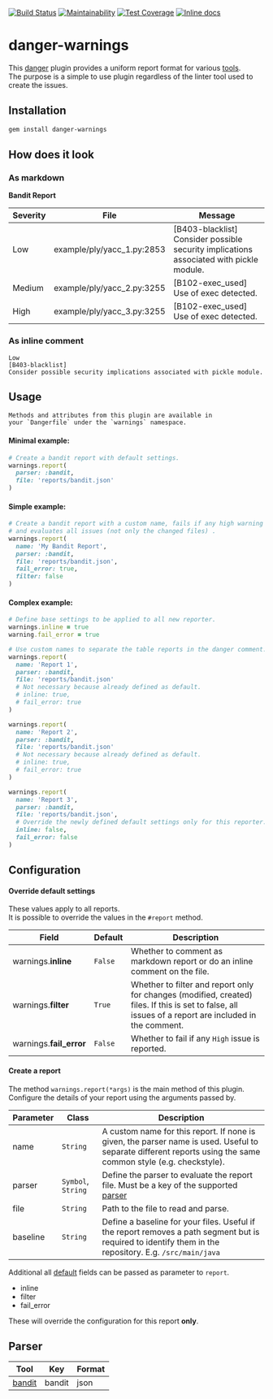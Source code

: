 [![Build Status](https://travis-ci.org/Kyaak/danger-warnings.svg?branch=master)](https://travis-ci.org/Kyaak/danger-warnings)
[![Maintainability](https://api.codeclimate.com/v1/badges/2e657e2a49ddf9696ece/maintainability)](https://codeclimate.com/github/Kyaak/danger-warnings/maintainability)
[![Test Coverage](https://api.codeclimate.com/v1/badges/2e657e2a49ddf9696ece/test_coverage)](https://codeclimate.com/github/Kyaak/danger-warnings/test_coverage)
[![Inline docs](http://inch-ci.org/github/Kyaak/danger-warnings.svg?branch=master)](http://inch-ci.org/github/Kyaak/danger-warnings)

# danger-warnings

This [danger](https://github.com/danger/danger) plugin provides a uniform report format for various [tools](#parser). <br>
The purpose is a simple to use plugin regardless of the linter tool used to create the issues.

## Installation

```bash
gem install danger-warnings
``` 

## How does it look

### As markdown
**Bandit Report**

Severity|File|Message
---|---|---
Low|example/ply/yacc_1.py:2853|[B403-blacklist] Consider possible security implications associated with pickle module.
Medium|example/ply/yacc_2.py:3255|[B102-exec_used] Use of exec detected.
High|example/ply/yacc_3.py:3255|[B102-exec_used] Use of exec detected.

### As inline comment
```text
Low
[B403-blacklist]
Consider possible security implications associated with pickle module.
```

## Usage
```text
Methods and attributes from this plugin are available in 
your `Dangerfile` under the `warnings` namespace.
```


#### Minimal example:
```ruby
# Create a bandit report with default settings.
warnings.report(          
  parser: :bandit,
  file: 'reports/bandit.json'         
)
```

#### Simple example:
```ruby
# Create a bandit report with a custom name, fails if any high warning exists 
# and evaluates all issues (not only the changed files) .
warnings.report( 
  name: 'My Bandit Report',            
  parser: :bandit,
  file: 'reports/bandit.json',
  fail_error: true,
  filter: false         
)
```

#### Complex example:
```ruby
# Define base settings to be applied to all new reporter.
warnings.inline = true
warning.fail_error = true

# Use custom names to separate the table reports in the danger comment. 
warnings.report(
  name: 'Report 1',          
  parser: :bandit,
  file: 'reports/bandit.json'
  # Not necessary because already defined as default.   
  # inline: true,
  # fail_error: true      
)

warnings.report( 
  name: 'Report 2',         
  parser: :bandit,
  file: 'reports/bandit.json'         
  # Not necessary because already defined as default.   
  # inline: true,
  # fail_error: true      
)

warnings.report( 
  name: 'Report 3',         
  parser: :bandit,
  file: 'reports/bandit.json',         
  # Override the newly defined default settings only for this reporter.   
  inline: false,
  fail_error: false      
)

```

## Configuration

#### Override default settings
These values apply to all reports. <br>
It is possible to override the values in the `#report` method.

|Field|Default|Description|
|---|---|---|
|warnings.**inline**|`False`| Whether to comment as markdown report or do an inline comment on the file.
|warnings.**filter**|`True`| Whether to filter and report only for changes (modified, created) files. If this is set to false, all issues of a report are included in the comment.
|warnings.**fail_error**|`False`| Whether to fail if any `High` issue is reported.

#### Create a report
The method `warnings.report(*args)` is the main method of this plugin. <br>
Configure the details of your report using the arguments passed by.

|Parameter|Class|Description|
|---|---|---|
|name|`String`| A custom name for this report. If none is given, the parser name is used. Useful to separate different reports using the same common style (e.g. checkstyle).
|parser|`Symbol`, `String`| Define the parser to evaluate the report file. Must be a key of the supported [parser](#parser)
|file|`String`| Path to the file to read and parse.
|baseline|`String`| Define a baseline for your files. Useful if the report removes a path segment but is required to identify them in the repository. E.g. `/src/main/java`

Additional all [default](#override-default-settings) fields can be passed as parameter to `report`.
* inline
* filter
* fail_error

These will override the configuration for this report **only**.

## Parser

|Tool|Key|Format|
|---|---|---|
|[bandit](https://github.com/PyCQA/bandit)|bandit|json|

